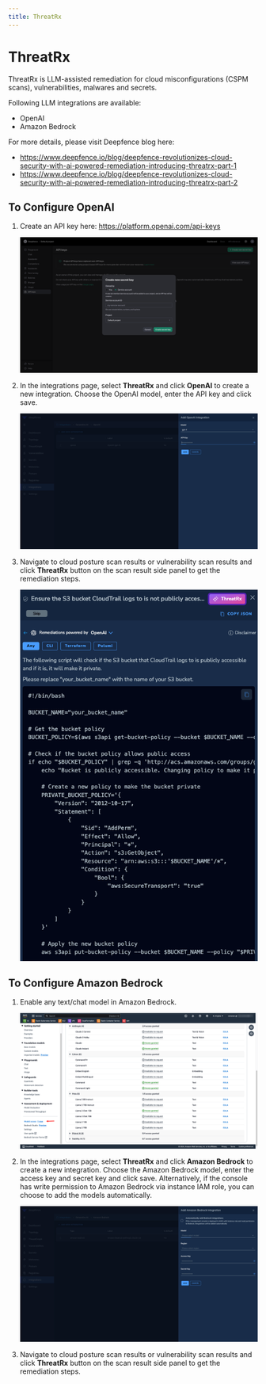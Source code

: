 ```yaml
---
title: ThreatRx
---
```


# ThreatRx

ThreatRx is LLM-assisted remediation for cloud misconfigurations (CSPM scans), vulnerabilities, malwares and secrets.

Following LLM integrations are available:
- OpenAI
- Amazon Bedrock

For more details, please visit Deepfence blog here:
- https://www.deepfence.io/blog/deepfence-revolutionizes-cloud-security-with-ai-powered-remediation-introducing-threatrx-part-1
- https://www.deepfence.io/blog/deepfence-revolutionizes-cloud-security-with-ai-powered-remediation-introducing-threatrx-part-2

## To Configure OpenAI

1. Create an API key here: https://platform.openai.com/api-keys

   ![OpenAI](../img/integrations-threatrx-1.png)

2. In the integrations page, select **ThreatRx** and click **OpenAI** to create a new integration. Choose the OpenAI model, enter the API key and click save.

   ![OpenAI](../img/integrations-threatrx-2.png)

3. Navigate to cloud posture scan results or vulnerability scan results and click **ThreatRx** button on the scan result side panel to get the remediation steps.

   ![OpenAI](../img/integrations-threatrx-3.png)

## To Configure Amazon Bedrock

1. Enable any text/chat model in Amazon Bedrock.

   ![Amazon Bedrock](../img/integrations-threatrx-4.png)

2. In the integrations page, select **ThreatRx** and click **Amazon Bedrock** to create a new integration. Choose the Amazon Bedrock model, enter the access key and secret key and click save. Alternatively, if the console has write permission to Amazon Bedrock via instance IAM role, you can choose to add the models automatically.

   ![Amazon Bedrock](../img/integrations-threatrx-5.png)

3. Navigate to cloud posture scan results or vulnerability scan results and click **ThreatRx** button on the scan result side panel to get the remediation steps.
